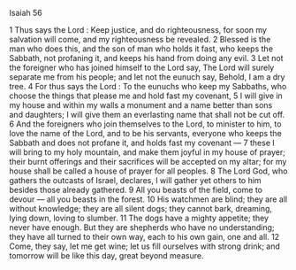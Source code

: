 Isaiah 56

1	Thus says the Lord : Keep justice, and do righteousness, for soon my salvation will come, and my righteousness be revealed.
2	Blessed is the man who does this, and the son of man who holds it fast, who keeps the Sabbath, not profaning it, and keeps his hand from doing any evil.
3	Let not the foreigner who has joined himself to the Lord say, The Lord will surely separate me from his people; and let not the eunuch say, Behold, I am a dry tree.
4	For thus says the Lord : To the eunuchs who keep my Sabbaths, who choose the things that please me and hold fast my covenant,
5	I will give in my house and within my walls a monument and a name better than sons and daughters; I will give them an everlasting name that shall not be cut off.
6	And the foreigners who join themselves to the Lord, to minister to him, to love the name of the Lord, and to be his servants, everyone who keeps the Sabbath and does not profane it, and holds fast my covenant —
7	these I will bring to my holy mountain, and make them joyful in my house of prayer; their burnt offerings and their sacrifices will be accepted on my altar; for my house shall be called a house of prayer for all peoples.
8	The Lord God, who gathers the outcasts of Israel, declares, I will gather yet others to him besides those already gathered.
9	All you beasts of the field, come to devour — all you beasts in the forest.
10	His watchmen are blind; they are all without knowledge; they are all silent dogs; they cannot bark, dreaming, lying down, loving to slumber.
11	The dogs have a mighty appetite; they never have enough. But they are shepherds who have no understanding; they have all turned to their own way, each to his own gain, one and all.
12	Come, they say, let me get wine; let us fill ourselves with strong drink; and tomorrow will be like this day, great beyond measure.

